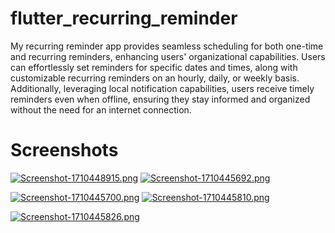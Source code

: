 # flutter_recurring_reminder

My recurring reminder app provides seamless scheduling for both one-time and recurring reminders, enhancing users' organizational capabilities. Users can effortlessly set reminders for specific dates and times, along with customizable recurring reminders on an hourly, daily, or weekly basis. Additionally, leveraging local notification capabilities, users receive timely reminders even when offline, ensuring they stay informed and organized without the need for an internet connection.
# Screenshots
[![Screenshot-1710448915.png](https://i.postimg.cc/T3M2qbx9/Screenshot-1710448915.png)](https://postimg.cc/bsgjqssD)
[![Screenshot-1710445692.png](https://i.postimg.cc/XqLhZTnm/Screenshot-1710445692.png)](https://postimg.cc/jnWvm3w4)

[![Screenshot-1710445700.png](https://i.postimg.cc/25WKdqz4/Screenshot-1710445700.png)](https://postimg.cc/VSYgmk06)
[![Screenshot-1710445810.png](https://i.postimg.cc/LXTvvLGZ/Screenshot-1710445810.png)](https://postimg.cc/TLKr3LdR)

[![Screenshot-1710445826.png](https://i.postimg.cc/fbQKN8N9/Screenshot-1710445826.png)](https://postimg.cc/18M60c4m)

